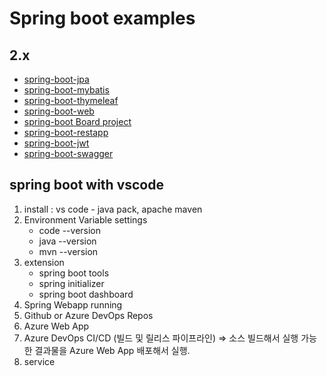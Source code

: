 # Spring boot examples

## 2.x
- [spring-boot-jpa](./2.x/spring-boot-jpa)
- [spring-boot-mybatis](./2.x/spring-boot-mybatis)
- [spring-boot-thymeleaf](./2.x/spring-boot-thymeleaf)
- [spring-boot-web](./2.x/spring-boot-web)
- [spring-boot Board project](./2.x/spring-boot-board)
- [spring-boot-restapp](./2.x/spring-boot-restapp)
- [spring-boot-jwt](./2.x/spring-boot-jwt)
- [spring-boot-swagger](./2.x/spring-boot-swagger)


## spring boot with vscode
1. install : vs code - java pack, apache maven
2. Environment Variable settings
    - code --version
    - java --version
    - mvn --version
3. extension
    - spring boot tools
    - spring initializer
    - spring boot dashboard
4. Spring Webapp running
5. Github or Azure DevOps Repos
6. Azure Web App
7. Azure DevOps CI/CD (빌드 및 릴리스 파이프라인) => 소스 빌드해서 실행 가능한 결과물을 Azure Web App 배포해서 실행.
8. service
